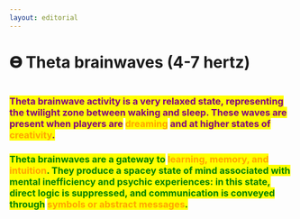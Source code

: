 ```yaml
---
layout: editorial
---
```


# 𝚯 Theta brainwaves (4-7 hertz)

<figure><img src="../../../../../../.gitbook/assets/pexels-btgl-♡-18557001.jpg" alt=""><figcaption></figcaption></figure>

### <mark style="color:purple;">Theta brainwave activity is a very relaxed state, representing the twilight zone between waking and sleep. These waves are present when players are</mark> <mark style="color:orange;">dreaming</mark> <mark style="color:purple;">and at higher states of</mark> <mark style="color:orange;">creativity</mark><mark style="color:purple;">.</mark>&#x20;

### <mark style="color:green;">Theta brainwaves are a gateway to</mark> <mark style="color:orange;">learning, memory, and intuition</mark><mark style="color:green;">. They produce a spacey state of mind associated with mental inefficiency and psychic experiences: in this state, direct logic is suppressed, and communication is conveyed through</mark> <mark style="color:orange;">symbols or abstract messages</mark><mark style="color:green;">.</mark>
